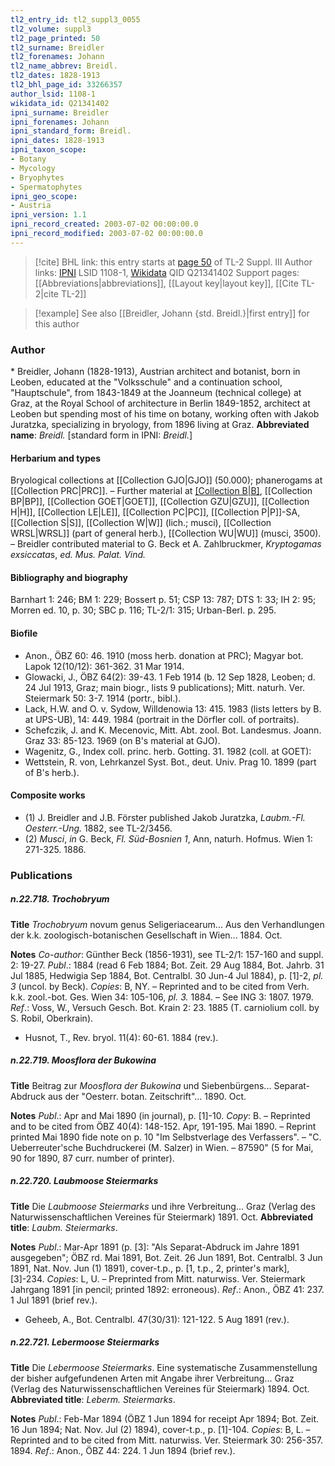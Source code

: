 ```yaml
---
tl2_entry_id: tl2_suppl3_0055
tl2_volume: suppl3
tl2_page_printed: 50
tl2_surname: Breidler
tl2_forenames: Johann
tl2_name_abbrev: Breidl.
tl2_dates: 1828-1913
tl2_bhl_page_id: 33266357
author_lsid: 1108-1
wikidata_id: Q21341402
ipni_surname: Breidler
ipni_forenames: Johann
ipni_standard_form: Breidl.
ipni_dates: 1828-1913
ipni_taxon_scope: 
- Botany
- Mycology
- Bryophytes
- Spermatophytes
ipni_geo_scope: 
- Austria
ipni_version: 1.1
ipni_record_created: 2003-07-02 00:00:00.0
ipni_record_modified: 2003-07-02 00:00:00.0
---
```


> [!cite] BHL link: this entry starts at [page 50](https://www.biodiversitylibrary.org/page/33266357) of TL-2 Suppl. III
> Author links: [IPNI](https://www.ipni.org/a/1108-1) LSID 1108-1, [Wikidata](https://www.wikidata.org/wiki/Q21341402) QID Q21341402
> Support pages: [[Abbreviations|abbreviations]], [[Layout key|layout key]], [[Cite TL-2|cite TL-2]]

> [!example] See also [[Breidler, Johann {std. Breidl.}|first entry]] for this author

### Author

\* Breidler, Johann (1828-1913), Austrian architect and botanist, born in Leoben, educated at the "Volksschule" and a continuation school, "Hauptschule", from 1843-1849 at the Joanneum (technical college) at Graz, at the Royal School of architecture in Berlin 1849-1852, architect at Leoben but spending most of his time on botany, working often with Jakob Juratzka, specializing in bryology, from 1896 living at Graz. 
**Abbreviated name**: *Breidl.* \[standard form in IPNI: *Breidl.*\]

#### Herbarium and types

Bryological collections at [[Collection GJO|GJO]] (50.000); phanerogams at [[Collection PRC|PRC]]. – Further material at [[Collection B|B]](general), [[Collection BP|BP]], [[Collection GOET|GOET]], [[Collection GZU|GZU]], [[Collection H|H]], [[Collection LE|LE]], [[Collection PC|PC]], [[Collection P|P]]-SA, [[Collection S|S]], [[Collection W|W]] (lich.; musci), [[Collection WRSL|WRSL]] (part of general herb.), [[Collection WU|WU]] (musci, 3500). – Breidler contributed material to G. Beck et A. Zahlbruckmer, *Kryptogamas exsiccata*s, *ed. Mus. Palat. Vind.*

#### Bibliography and biography

Barnhart 1: 246; BM 1: 229; Bossert p. 51; CSP 13: 787; DTS 1: 33; IH 2: 95; Morren ed. 10, p. 30; SBC p. 116; TL-2/1: 315; Urban-Berl. p. 295.

#### Biofile

- Anon., ÖBZ 60: 46. 1910 (moss herb. donation at PRC); Magyar bot. Lapok 12(10/12): 361-362. 31 Mar 1914.
- Glowacki, J., ÖBZ 64(2): 39-43. 1 Feb 1914 (b. 12 Sep 1828, Leoben; d. 24 Jul 1913, Graz; main biogr., lists 9 publications); Mitt. naturh. Ver. Steiermark 50: 3-7. 1914 (portr., bibl.).
- Lack, H.W. and O. v. Sydow, Willdenowia 13: 415. 1983 (lists letters by B. at UPS-UB), 14: 449. 1984 (portrait in the Dörfler coll. of portraits).
- Schefczik, J. and K. Mecenovic, Mitt. Abt. zool. Bot. Landesmus. Joann. Graz 33: 85-123. 1969 (on B's material at GJO).
- Wagenitz, G., Index coll. princ. herb. Gotting. 31. 1982 (coll. at GOET):
- Wettstein, R. von, Lehrkanzel Syst. Bot., deut. Univ. Prag 10. 1899 (part of B's herb.).

#### Composite works

- (1) J. Breidler and J.B. Förster published Jakob Juratzka, *Laubm.-Fl. Oesterr.-Ung.* 1882, see TL-2/3456.
- (2) *Musci*, *in* G. Beck, *Fl. Süd-Bosnien 1*, Ann, naturh. Hofmus. Wien 1: 271-325. 1886.

### Publications

##### n.22.718. Trochobryum

**Title**
*Trochobryum* novum genus Seligeriacearum... Aus den Verhandlungen der k.k. zoologisch-botanischen Gesellschaft in Wien... 1884. Oct.

**Notes**
*Co-author*: Günther Beck (1856-1931), see TL-2/1: 157-160 and suppl. 2: 19-27.
*Publ*.: 1884 (read 6 Feb 1884; Bot. Zeit. 29 Aug 1884, Bot. Jahrb. 31 Jul 1885, Hedwigia Sep 1884, Bot. Centralbl. 30 Jun-4 Jul 1884), p. \[1\]-2, *pl. 3* (uncol. by Beck). *Copies*: B, NY.  – Reprinted and to be cited from Verh. k.k. zool.-bot. Ges. Wien 34: 105-106, *pl. 3.* 1884. – See ING 3: 1807. 1979.
*Ref*.: Voss, W., Versuch Gesch. Bot. Krain 2: 23. 1885 (T. carniolium coll. by S. Robil, Oberkrain).
- Husnot, T., Rev. bryol. 11(4): 60-61. 1884 (rev.).

##### n.22.719. Moosflora der Bukowina

**Title**
Beitrag zur *Moosflora der Bukowina* und Siebenbürgens... Separat-Abdruck aus der "Oesterr. botan. Zeitschrift"... 1890. Oct.

**Notes**
*Publ*.: Apr and Mai 1890 (in journal), p. \[1\]-10. *Copy*: B. – Reprinted and to be cited from ÖBZ 40(4): 148-152. Apr, 191-195. Mai 1890. – Reprint printed Mai 1890 fide note on p. 10 "Im Selbstverlage des Verfassers". – "C. Ueberreuter'sche Buchdruckerei (M. Salzer) in Wien. – 87590" (5 for Mai, 90 for 1890, 87 curr. number of printer).

##### n.22.720. Laubmoose Steiermarks

**Title**
Die *Laubmoose Steiermarks* und ihre Verbreitung... Graz (Verlag des Naturwissenschaftlichen Vereines für Steiermark) 1891. Oct.
**Abbreviated title**: *Laubm. Steiermarks*.

**Notes**
*Publ*.: Mar-Apr 1891 (p. \[3\]: "Als Separat-Abdruck im Jahre 1891 ausgegeben"; ÖBZ rd. Mai 1891, Bot. Zeit. 26 Jun 1891, Bot. Centralbl. 3 Jun 1891, Nat. Nov. Jun (1) 1891), cover-t.p., p. \[1, t.p., 2, printer's mark\], \[3\]-234. *Copies*: L, U. – Preprinted from Mitt. naturwiss. Ver. Steiermark Jahrgang 1891 \[in pencil; printed 1892: erroneous).
*Ref*.: Anon., ÖBZ 41: 237. 1 Jul 1891 (brief rev.).
- Geheeb, A., Bot. Centralbl. 47(30/31): 121-122. 5 Aug 1891 (rev.).

##### n.22.721. Lebermoose Steiermarks

**Title**
Die *Lebermoose Steiermarks*. Eine systematische Zusammenstellung der bisher aufgefundenen Arten mit Angabe ihrer Verbreitung... Graz (Verlag des Naturwissenschaftlichen Vereines für Steiermark) 1894. Oct.
**Abbreviated title**: *Leberm. Steiermarks*.

**Notes**
*Publ*.: Feb-Mar 1894 (ÖBZ 1 Jun 1894 for receipt Apr 1894; Bot. Zeit. 16 Jun 1894; Nat. Nov. Jul (2) 1894), cover-t.p., p. \[1\]-104. *Copies*: B, L. – Reprinted and to be cited from Mitt. naturwiss. Ver. Steiermark 30: 256-357. 1894.
*Ref*.: Anon., ÖBZ 44: 224. 1 Jun 1894 (brief rev.).

